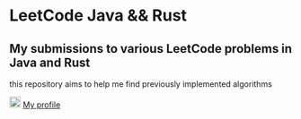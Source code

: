 # LeetCode Java && Rust
## My submissions to various LeetCode problems in Java and Rust

this repository aims to help me find previously implemented algorithms

 <img src="https://zupimages.net/up/21/08/l0ho.png" width="20" height="20">  [My profile](https://leetcode.com/dirdr/)   
